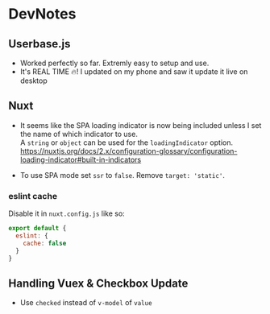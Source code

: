 # DevNotes

## Userbase.js

- Worked perfectly so far. Extremly easy to setup and use.
- It's REAL TIME 🔥!
  I updated on my phone and saw it update it live on desktop

## Nuxt

- It seems like the SPA loading indicator is now being included unless I set the
  name of which indicator to use.  
  A `string` or `object` can be used for the `loadingIndicator` option.  
  <https://nuxtjs.org/docs/2.x/configuration-glossary/configuration-loading-indicator#built-in-indicators>

- To use SPA mode set `ssr` to `false`. Remove `target: 'static'`.

### eslint cache

Disable it in `nuxt.config.js` like so:

```js
export default {
  eslint: {
    cache: false
  }
}
```

## Handling Vuex & Checkbox Update

- Use `checked` instead of `v-model` of `value`
